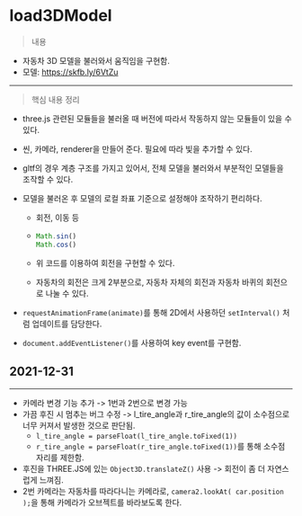 # load3DModel

> 내용

- 자동차 3D 모델을 불러와서 움직임을 구현함.	
- 모델: https://skfb.ly/6VtZu

---

> 핵심 내용 정리

- three.js 관련된 모듈들을 불러올 때 버전에 따라서 작동하지 않는 모듈들이 있을 수 있다.

- 씬, 카메라,  renderer을 만들어 준다. 필요에 따라 빛을 추가할 수 있다.

- gltf의 경우 계층 구조를 가지고 있어서, 전체 모델을 불러와서 부분적인 모델들을 조작할 수 있다.

- 모델을 불러온 후 모델의 로컬 좌표 기준으로 설정해야 조작하기 편리하다.

  - 회전, 이동 등

  - ```javascript
    Math.sin()
    Math.cos()
    ```

  - 위 코드를 이용하여 회전을 구현할 수 있다.

  - 자동차의 회전은 크게 2부분으로, 자동차 자체의 회전과 자동차 바퀴의 회전으로 나눌 수 있다.

- ```requestAnimationFrame(animate)```를 통해 2D에서 사용하던 ```setInterval()``` 처럼 업데이트를 담당한다.

- ```document.addEventListener()```를 사용하여 key event를 구현함.

## 2021-12-31
---
+ 카메라 변경 기능 추가 -> 1번과 2번으로 변경 가능
+ 가끔 후진 시 멈추는 버그 수정 -> l_tire_angle과 r_tire_angle의 값이 소수점으로 너무 커져서 발생한 것으로 판단됨.
  - ```l_tire_angle = parseFloat(l_tire_angle.toFixed(1))```
  - ```r_tire_angle = parseFloat(r_tire_angle.toFixed(1))```를 통해 소수점 자리를 제한함.
+ 후진을 THREE.JS에 있는 ```Object3D.translateZ()``` 사용 -> 회전이 좀 더 자연스럽게 느껴짐.
+ 2번 카메라는 자동차를 따라다니는 카메라로, ```camera2.lookAt( car.position );```을 통해 카메라가 오브젝트를 바라보도록 한다.

